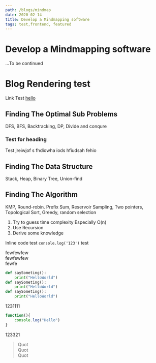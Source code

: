```yaml
---
path: /blogs/mindmap
date: 2020-02-14
title: Develop a Mindmapping software
tags: test,frontend, featured
---
```


# Develop a Mindmapping software

...To be continued

# Blog Rendering test

Link Test [hello](http://www.google.com)

## Finding The Optimal Sub Problems

DFS, BFS, Backtracking, DP, Divide and conqure

### Test for heading

Test jreiwjof s fhdiowha iods hfiudsah fehio

## Finding The Data Structure

Stack, Heap, Binary Tree, Union-find

## Finding The Algorithm

KMP, Round-robin. Prefix Sum, Reservoir Sampling, Two pointers, Topological Sort, Greedy, random selection

1. Try to guess time complexity
   Especially O(n)
2. Use Recursion
3. Derive some knowledge

Inline code test `console.log('123')` test

fewfewfew \
fewfewfew \
fewfe

```python
def saySometing():
    print("HelloWorld")
def saySometing():
    print("HelloWorld")
def saySometing():
    print("HelloWorld")
```

1231111

```javascript
function(){
    console.log("Hello")
}
```

123321

> Quot  
> Quot  
> Quot
